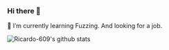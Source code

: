 ### Hi there 👋
🌱 I’m currently learning Fuzzing. And looking for a job.
<!--
**Ricardio609/Ricardio609** is a ✨ _special_ ✨ repository because its `README.md` (this file) appears on your GitHub profile.

Here are some ideas to get you started:

- 🔭 I’m currently working on ...
- 🌱 I’m currently learning ...
- 👯 I’m looking to collaborate on ...
- 🤔 I’m looking for help with ...
- 💬 Ask me about ...
- 📫 How to reach me: ...
- 😄 Pronouns: ...
- ⚡ Fun fact: ...
-->
![Ricardo-609's github stats](https://github-readme-stats.vercel.app/api?username=Ricardo-609&count_private=true&show_icons=true)
<!-- ![Top Langs](https://github-readme-stats.vercel.app/api/top-langs/?username=ricardo-609&layout=compact) -->

